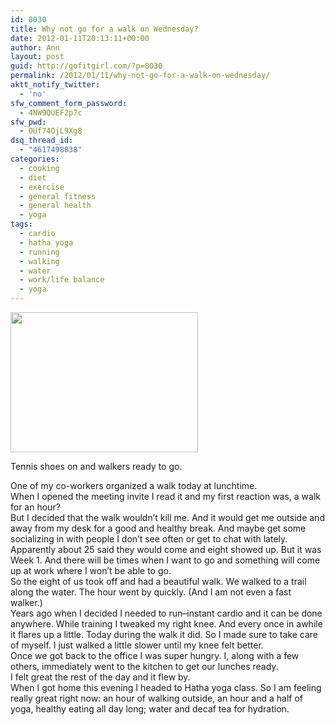 ```yaml
---
id: 8030
title: Why not go for a walk on Wednesday?
date: 2012-01-11T20:13:11+00:00
author: Ann
layout: post
guid: http://gofitgirl.com/?p=8030
permalink: /2012/01/11/why-not-go-for-a-walk-on-wednesday/
aktt_notify_twitter:
  - 'no'
sfw_comment_form_password:
  - 4NW9QUEF2p7c
sfw_pwd:
  - OUf74OjL9Xg8
dsq_thread_id:
  - "4617498838"
categories:
  - cooking
  - diet
  - exercise
  - general fitness
  - general health
  - yoga
tags:
  - cardio
  - hatha yoga
  - running
  - walking
  - water
  - work/life balance
  - yoga
---
```

<div id="attachment_8038" style="width: 310px" class="wp-caption alignleft">
  <a href="http://gofitgirl.com/blog/wp-content/uploads/2012/01/coworkers-walking.jpg"><img class="size-medium wp-image-8038" title="coworkers walking" src="http://gofitgirl.com/blog/wp-content/uploads/2012/01/coworkers-walking-300x224.jpg" alt="" width="300" height="224" /></a>
  
  <p class="wp-caption-text">
    Tennis shoes on and walkers ready to go.
  </p>
</div>

  
One of my co-workers organized a walk today at lunchtime.  
When I opened the meeting invite I read it and my first reaction was, a walk for an hour?  
But I decided that the walk wouldn&#8217;t kill me. And it would get me outside and away from my desk for a good and healthy break. And maybe get some socializing in with people I don&#8217;t see often or get to chat with lately.  
Apparently about 25 said they would come and eight showed up. But it was Week 1. And there will be times when I want to go and something will come up at work where I won&#8217;t be able to go.  
So the eight of us took off and had a beautiful walk. We walked to a trail along the water. The hour went by quickly. (And I am not even a fast walker.)  
Years ago when I decided I needed to run&#8211;instant cardio and it can be done anywhere. While training I tweaked my right knee. And every once in awhile it flares up a little. Today during the walk it did. So I made sure to take care of myself. I just walked a little slower until my knee felt better.  
Once we got back to the office I was super hungry. I, along with a few others, immediately went to the kitchen to get our lunches ready.  
I felt great the rest of the day and it flew by.  
When I got home this evening I headed to Hatha yoga class. So I am feeling really great right now: an hour of walking outside, an hour and a half of yoga, healthy eating all day long; water and decaf tea for hydration.